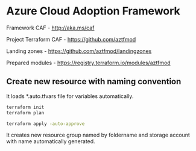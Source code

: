 # Azure Cloud Adoption Framework

Framework CAF - http://aka.ms/caf

Project Terraform CAF - https://github.com/aztfmod

Landing zones - https://github.com/aztfmod/landingzones

Prepared modules - https://registry.terraform.io/modules/aztfmod

## Create new resource with naming convention

It loads *.auto.tfvars file for variables automatically.

```bash
terraform init
terraform plan

terraform apply -auto-approve
```

It creates new resource group named by foldername and storage account with name automatically generated.